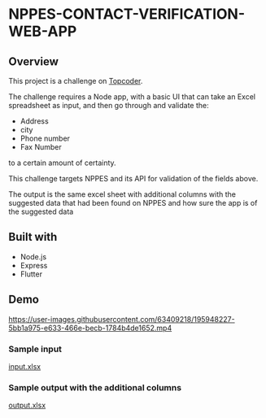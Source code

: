 # NPPES-CONTACT-VERIFICATION-WEB-APP

## Overview
This project is a challenge on [Topcoder](https://www.topcoder.com/).

The challenge requires a Node app, with a basic UI that can take an Excel spreadsheet as input, and then go through and validate the:

- Address 
- city
- Phone number
- Fax Number

to a certain amount of certainty.

This challenge targets NPPES and its API for validation of the fields above.

The output is the same excel sheet with additional columns with the suggested data that had been found on NPPES and how sure the app is of the suggested data


## Built with
- Node.js
- Express
- Flutter


## Demo


https://user-images.githubusercontent.com/63409218/195948227-5bb1a975-e633-466e-becb-1784b4de1652.mp4


### Sample input
[input.xlsx](https://github.com/mohamedhesham1619/NPPES-CONTACT-VERIFICATION-WEB-APP/files/9790213/input.xlsx)

### Sample output with the additional columns

[output.xlsx](https://github.com/mohamedhesham1619/NPPES-CONTACT-VERIFICATION-WEB-APP/files/9790217/output.xlsx)

